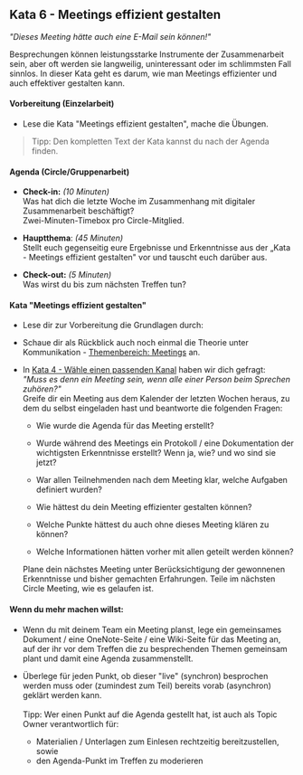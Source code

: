 ## Kata 6 - Meetings effizient gestalten
*"Dieses Meeting hätte auch eine E-Mail sein können!"*

Besprechungen können leistungsstarke Instrumente der Zusammenarbeit
sein, aber oft werden sie langweilig, uninteressant oder im schlimmsten
Fall sinnlos. In dieser Kata geht es darum, wie man Meetings effizienter
und auch effektiver gestalten kann.

#### Vorbereitung (Einzelarbeit)
- Lese die Kata "Meetings effizient gestalten", mache die Übungen.
> Tipp: Den kompletten Text der Kata kannst du nach der Agenda finden.

#### Agenda (Circle/Gruppenarbeit)

- **Check-in:** *(10 Minuten)*  
  Was hat dich die letzte Woche im Zusammenhang mit digitaler
  Zusammenarbeit beschäftigt?  
  Zwei-Minuten-Timebox pro Circle-Mitglied.  

- **Hauptthema**: *(45 Minuten)*  
  Stellt euch gegenseitig eure Ergebnisse und Erkenntnisse aus der
  „Kata - Meetings effizient gestalten" vor und tauscht euch darüber
  aus.

- **Check-out:** *(5 Minuten)*  
  Was wirst du bis zum nächsten Treffen tun?  

#### Kata "Meetings effizient gestalten"

- Lese dir zur Vorbereitung die Grundlagen durch:

- Schaue dir als Rückblick auch noch einmal die Theorie unter
  Kommunikation - [Themenbereich: Meetings](\5-04-Theorie-Meetings) an.

- In [Kata 4 - Wähle einen passenden Kanal](\4-06-Kata-4) haben wir dich
  gefragt:  
  *"Muss es denn ein Meeting sein, wenn alle einer Person beim Sprechen
  zuhören?"*  
  Greife dir ein Meeting aus dem Kalender der letzten Wochen heraus, zu
  dem du selbst eingeladen hast und beantworte die folgenden Fragen:
  - Wie wurde die Agenda für das Meeting erstellt?

  - Wurde während des Meetings ein Protokoll / eine Dokumentation der
  wichtigsten Erkenntnisse erstellt? Wenn ja, wie? und wo sind sie
  jetzt?

  - War allen Teilnehmenden nach dem Meeting klar, welche Aufgaben
  definiert wurden?

  - Wie hättest du dein Meeting effizienter gestalten können?

  - Welche Punkte hättest du auch ohne dieses Meeting klären zu können?

  - Welche Informationen hätten vorher mit allen geteilt werden können?

  Plane dein nächstes Meeting unter Berücksichtigung der gewonnenen
  Erkenntnisse und bisher gemachten Erfahrungen. Teile im nächsten
  Circle Meeting, wie es gelaufen ist.

#### Wenn du mehr machen willst:

- Wenn du mit deinem Team ein Meeting planst, lege ein gemeinsames
  Dokument / eine OneNote-Seite / eine Wiki-Seite für das Meeting an,
  auf der ihr vor dem Treffen die zu besprechenden Themen gemeinsam
  plant und damit eine Agenda zusammenstellt.

- Überlege für jeden Punkt, ob dieser "live" (synchron) besprochen
  werden muss oder (zumindest zum Teil) bereits vorab (asynchron)
  geklärt werden kann.  
  <br>
  Tipp: Wer einen Punkt auf die Agenda gestellt hat, ist auch als Topic
  Owner verantwortlich für:
    - Materialien / Unterlagen zum Einlesen rechtzeitig bereitzustellen,
    sowie
    - den Agenda-Punkt im Treffen zu moderieren

